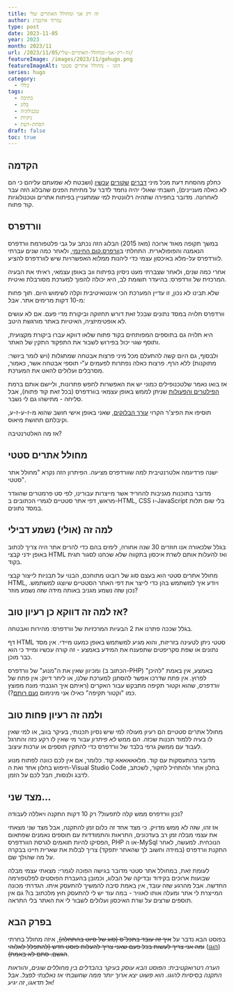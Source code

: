 ```yaml
---
title: זה רק אני ומחולל האתרים שלי
author: נמרוד איזנברג
type: post
date: 2023-11-05
year: 2023
month: 2023/11
url: /2023/11/05/זה-רק-אני-ומחולל-האתרים-שלי/
featureImage: /images/2023/11/gohugo.png
featureImageAlt: הוגו - מחולל אתרים סטטי
series: hugo
category:
  - כללי
tags:
  - כתיבה
  - בלוג
  - טכנולוגיה
  - גיקיות
  - הסחת-דעת
draft: false
toc: true
---
```

## הקדמה
כחלק מהסחת דעת מכל מיני [דברים](/2023/10/18/אחריות/) [שקורים](/2023/10/25/עשו-זאת-בעצמכם/) [עכשיו](/2023/11/01/רסיסי-ברזל/) (ושבטח לא שמעתם עליהם כי הם לא כאלה מעניינים), חשבתי שאולי יהיה נחמד לדבר על מתיחת הפנים שהבלוג הזה עבר לאחרונה. מדובר בחפירה שתהיה רלוונטית למי שמתעניין בפיתוח אתרים וטכנולוגיות קוד פתוח.
## וורדפרס
במשך תקופה מאוד ארוכה (מאז 2015) הבלוג הזה נכתב על גבי פלטפורמת וורדפרס הנאמנה והפופולארית. התחלתי ב[וורפרס.קום החינמי](https://aizenimr.wordpress.com/), ולאחר כמה שנים עברתי לוורדפרס על-מלא באיכסון עצמי כדי ליהנות ממלוא האפשרויות שיש לוורדפרס להציע.

אחרי כמה שנים, ולאחר שצברתי מעט ניסיון בפיתוח ווב באופן עצמאי, ראיתי את הבעיה המרכזית של וורדפרס: בהיעדר תשומת לב, היא יכולה להפוך למערכת מסורבלת ואיטית.

שלא תבינו לא נכון, זו עדיין המערכת הכי אינטואיטיבית וקלה לשימוש היום. תוך פחות מ-10 דקות מרימים אתר. *אבל:*

וורדפרס תלויה במסד נתונים שבכל זאת דורש תחזוקה וביקורת מדי פעם. אם לא עושים לא אופטימיזציה, האיטיות באתר מורגשת היטב.

היא תלויה גם בתוספים המפותחים בקוד פתוח שלאו דווקא עברו ביקורת מקצועית, ותוסף שגוי יכול בפירוש לשבור את התפקוד התקין של האתר.

ולבסוף, גם היום קשה להתעלם מכל מיני פרצות אבטחה שמתגלות (ויש לומר ביושר: מתוקנות) ללא הרף. פרצות כאלה נפתרות לפעמים ע"י תוספי אבטחה אשר, כאמור, מסרבלים ועלולים להאט את המערכת.

אז בואו נאמר שלטכנופילים כמוני יש את האפשרות לחפש פתרונות, וליישם אותם ברמת [הפילטרים והפעולות](https://developer.wordpress.org/reference/) שניתן לממש באופן עצמאי בוורדפרס (בכל זאת קוד פתוח), אבל סליחה - מתישהו גם לי נשבר.

תוסיפו את הפיצ'ר הקרוי [עורך הבלוקים](https://wordpress.org/gutenberg/), שאני באופן אישי חושב שהוא מ-ז-ע-ז-ע, וקיבלתם תחושת מיאוס.

אז מה האלטרנטיבה?
## מחולל אתרים סטטי
ישנה פרדיגמה אלטרנטיבית למה שוורדפרס מציעה. הפיתרון הזה נקרא "מחולל אתר סטטי".

מדובר בתוכנות מגניבות להחריד אשר מייצרות עבורינו, לפי סט פרמטרים שהוגדר מראש, דפי אתר סטטיים לגמרי הכתובים ב-HTML, CSS ו-JavaScript בלי שום תלות במסד נתונים.
## למה זה (אולי) נשמע דבילי
בגלל שלכאורה אנו חוזרים 30 שנה אחורה, לימים בהם כדי להרים אתר היה צריך לכתוב באופן ידני קבצי HTML ואז להעלות אותם לשרת איכסון בתקווה שלא שכחנו לסגור תגית בקוד.

מחולל אתרים סטטי הוא בעצם סוג של רובוט מתוחכם, הבנוי על תבניות לייצור קבצי HTML, ויודע איך למשתמש בהן כדי לייצר את דפי האתר הסטטיים שיוצגו למשתמש. נכון שזה נשמע מגניב באותה מידה שזה נשמע מוזר?
## אז למה זה דווקא כן רעיון טוב?
בגלל שככה פתרנו את 2 הבעיות המרכזיות של וורדפרס: מהירות ואבטחה.

דף HTML סטטי ניתן לטעינה בזריזות, והוא מגיע למשתמש באופן כמעט מיידי. אין מסד נתונים או שפת  סקריפטים שתפענח את המידע באמצע - זה קורה עכשיו ומייד כי הוא כבר מוכן.

ומכיוון שאין את ה"מנוע" של וורדפרס (הכתוב ב-PHP) באמצע, אין באמת "להיכן" לפרוץ. אין פתח שדרכו אפשר להסתנן למערכת שלנו, או ליתר דיוק: אין פתח של *וורדפרס*, שהוא וקטור תקיפה מתבקש עבור האקרים (ראיתם איך הגנבתי מונח מפוצץ כמו "וקטור תקיפה" כאילו אני מינימום [נעם רותם](https://www.b48.club/)?).
## ולמה זה רעיון פחות טוב
מחולל אתרים סטטיים הם רעיון מעולה למי שיש נסיון תכנותי, בעיקר בווב, או למי שאין לו בעיה ללמוד תכנות שכזה. הם ממש *לא פיתרון* עבור מי שאין לו רקע כזה והתרגל לעבוד עם ממשק גרפי בלבד של וורדפרס כדי להתקין תוספים או ערכות עיצוב.

מדובר בהתעסקות עם קוד. מלאאאאאא קוד. כלומר, אם אין לכם כוונה לפתוח מנוע חיפוש בחלון אחד ואת ה-Visual Studio Code בחלון אחר ולהתחיל לחקור, לשכתב, לדבג ולנסות, חבל לכם על הזמן.
## מצד שני...
נכון וורדפרס ממש קלה לתפעול? רק 10 דקות התקנה ויאללה לעבודה?

אז זהו, שזה לא ממש מדויק. כי מצד אחד זה כלום זמן להתקנה, אבל מצד שני מצאתי את עצמי מבלה זמן רב בעדכונים, התראות והתמודדות עם תוספים נאמנים שפתאום הפסיקו להיות תואמים לגרסת הוורדפרס, PHP או ה-MySql הנוכחית. למעשה, לאחר התקנת וורדפרס (במידה וחשוב לך שהאתר יתפקד) צריך לבלות את שארית חיינו בבקרה על מה שהולך שם.

לעומת זאת, במחולל אתר סטטי מדובר בגישה הפוכה לגמרי: מצאתי עצמי מבלה שבועות ארוכים בקידוד ובדיקה של הבלוג, וכמובן בהעברת הפוסטים לפלטפורמה החדשה. אבל מהרגע שזה עובד, אין באמת סיבה להמשיך להתעסק איתו. הגדרתי מכונה המייצרת לי אתר ומעלה אותו לאוויר - במה עוד יש לי להתעסק חוץ מלכתוב בו? גם אין תוספים שרצים על שרת האיכסון ועלולים לשבור לי את האתר בלי התראה.
## בפרק הבא
בפוסט הבא נדבר על ~~איך זה עובד בתכל'ס (סוג של סיוט בהתחלה)~~, איזה מחולל בחרתי ([הוגו](https://gohugo.io/)) ~~ומה אני צריך לעשות בכל פעם שאני צריך להעלות פוסט חדש (להתפלל לאלוהי הגשם. סתם לא באמת)~~.

*הערה רטרואקטיבית: הפוסט הבא עוסק בעיקר בהבדלים בין מחוללים שונים, והוראות התקנה בסיסיות להוגו. הוא פשוט יצא ארוך יותר ממה שחשבתי אז נאלצתי לפצל. אבל אל תדאגו, זה יגיע!*